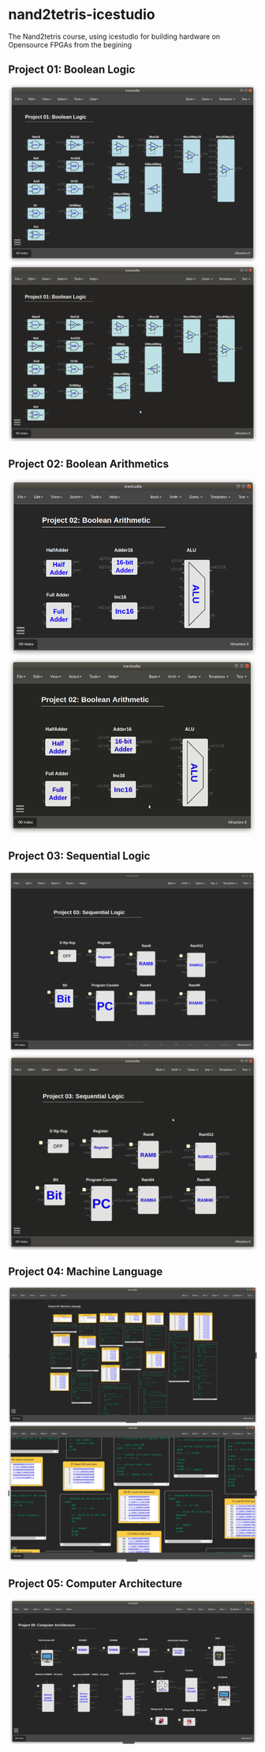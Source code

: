 # nand2tetris-icestudio
The Nand2tetris course, using icestudio for building hardware on Opensource FPGAs from the begining

## Project 01: Boolean Logic

![](wiki/img/Nand2tetris-01-index.png)
![](wiki/img/Nand2tetris-01.gif)

## Project 02: Boolean Arithmetics

![](wiki/img/Nand2tetris-02-index.png)
![](wiki/img/Nand2tetris-02.gif)

## Project 03: Sequential Logic

![](wiki/img/Nand2tetris-03-index.png)
![](wiki/img/Nand2tetris-03.gif)

## Project 04: Machine Language

![](wiki/img/Nand2tetris-04-index.png)
![](wiki/img/Nand2tetris-04-index-2.png)

## Project 05: Computer Architecture

![](wiki/img/Nand2tetris-05-index-1.png)
